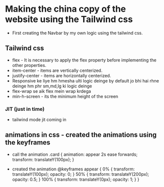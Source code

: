 # Making the china copy of the website using the Tailwind css

- First creating the Navbar by my own logic using the tailwind css.

## Tailwind css

- flex - It is necessary to apply the flex property before implementing the other properties.
- item-center - items are vertically centerized.
- justify-center - items are horizontally centerized.
- Responsive ke liye hm hmesha ulti logic deinge by default jo bhi hai rhne deinge hm phr sm,md,lg ki logic deinge
- flex-wrap se aik flex mein wrap krdega
- min-h-screen - its the minimum height of the screen

### JIT (just in time)

- tailwind mode jit coming in

## animations in css - created the animations using the keyframes

- call the animation
  .card {
  animation: appear 2s ease forwards;
  transform: translateY(100px);
  }

- created the animation
  @keyframes appear {
  0% {
  transform: translateY(100px);
  opacity: 0;
  }
  50% {
  transform: translateY(200px);
  opacity: 0.5;
  }
  100% {
  transform: translateY(0px);
  opacity: 1;
  }
  }
